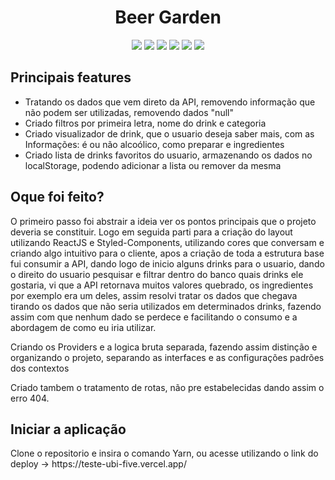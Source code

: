 <h1 align="center">
  Beer Garden
</h1>
<div align="center" display="inline-block">
  <img src="https://img.shields.io/badge/JavaScript-323330?style=for-the-badge&logo=javascript&logoColor=F7DF1E"/>
  <img src="https://img.shields.io/badge/json-5E5C5C?style=for-the-badge&logo=json&logoColor=white"/>
  <img src="https://img.shields.io/badge/TypeScript-007ACC?style=for-the-badge&logo=typescript&logoColor=white"/>
  <img src="https://img.shields.io/badge/styled--components-DB7093?style=for-the-badge&logo=styled-components&logoColor=white"/>
  <img src="https://img.shields.io/badge/react-%2320232a.svg?style=for-the-badge&logo=react&logoColor=%2361DAFB"/>
  <img src="https://img.shields.io/badge/React_Router-CA4245?style=for-the-badge&logo=react-router&logoColor=white"/>
</div>

<h2>Principais features</h2>
<ul>
  <li>Tratando os dados que vem direto da API, removendo informação que não podem ser utilizadas, removendo dados "null"</li>
  <li>Criado filtros por primeira letra, nome do drink e categoria</li>
  <li>Criado visualizador de drink, que o usuario deseja saber mais, com as Informações: é ou não alcoólico, como preparar e ingredientes</li>
  <li>Criado lista de drinks favoritos do usuario, armazenando os dados no localStorage, podendo adicionar a lista ou remover da mesma</li>
</ul>

<h2>Oque foi feito?</h2>
<p>O primeiro passo foi abstrair a ideia ver os pontos principais que o projeto deveria se constituir. Logo em seguida parti para a criação do layout utilizando ReactJS e Styled-Components, utilizando cores que conversam e criando algo intuitivo para o cliente, apos a criação de toda a estrutura base fui consumir a API, dando logo de inicio alguns drinks para o usuario, dando o direito do usuario pesquisar e filtrar dentro do banco quais drinks ele gostaria, vi que a API retornava muitos valores quebrado, os ingredientes por exemplo era um deles, assim resolvi tratar os dados que chegava tirando os dados que não seria utilizados em determinados drinks, fazendo assim com que nenhum dado se perdece e facilitando o consumo e a abordagem de como eu iria utilizar.</p>
<p>Criando os Providers e a logica bruta separada, fazendo assim distinção e organizando o projeto, separando as interfaces e as configurações padrões dos contextos</p>
<p>Criado tambem o tratamento de rotas, não pre estabelecidas dando assim o erro 404.</p>

<h2>Iniciar a aplicação</h2>
<p>Clone o repositorio e insira o comando Yarn, ou acesse utilizando o link do deploy -> https://teste-ubi-five.vercel.app/</p>
